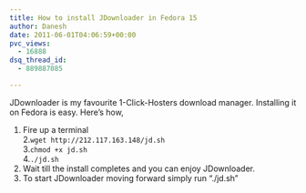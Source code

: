 ```yaml
---
title: How to install JDownloader in Fedora 15
author: Danesh
date: 2011-06-01T04:06:59+00:00
pvc_views:
  - 16888
dsq_thread_id:
  - 889887085

---
```

JDownloader is my favourite 1-Click-Hosters download manager. Installing it on Fedora is easy. Here&#8217;s how,

1. Fire up a terminal  
2.`wget http://212.117.163.148/jd.sh`  
3.`chmod +x jd.sh`  
4.`./jd.sh`  
5. Wait till the install completes and you can enjoy JDownloader.  
6. To start JDownloader moving forward simply run &#8220;./jd.sh&#8221;